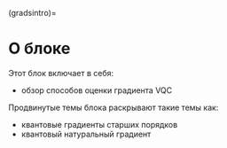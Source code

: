(gradsintro)=

# О блоке

Этот блок включает в себя:

- обзор способов оценки градиента VQC

Продвинутые темы блока раскрывают такие темы как:

- квантовые градиенты старших порядков
- квантовый натуральный градиент
